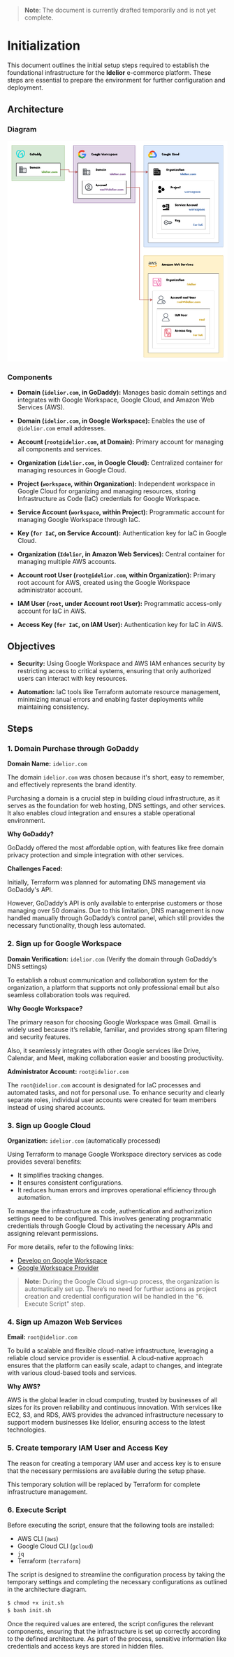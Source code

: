 > **Note**: The document is currently drafted temporarily and is not yet complete.

# Initialization

This document outlines the initial setup steps required to establish the foundational infrastructure for the **Idelior** e-commerce platform. These steps are essential to prepare the environment for further configuration and deployment.

## Architecture

### Diagram

![Initialization](images/diagram.png)

### Components

- **Domain (`idelior.com`, in GoDaddy):** Manages basic domain settings and integrates with Google Workspace, Google Cloud, and Amazon Web Services (AWS).

- **Domain (`idelior.com`, in Google Workspace):** Enables the use of `@idelior.com` email addresses.

- **Account (`root@idelior.com`, at Domain):** Primary account for managing all components and services.

- **Organization (`idelior.com`, in Google Cloud):** Centralized container for managing resources in Google Cloud.

- **Project (`workspace`, within Organization):** Independent workspace in Google Cloud for organizing and managing resources, storing Infrastructure as Code (IaC) credentials for Google Workspace.

- **Service Account (`workspace`, within Project):** Programmatic account for managing Google Workspace through IaC.

- **Key (`for IaC`, on Service Account):** Authentication key for IaC in Google Cloud.

- **Organization (`Idelior`, in Amazon Web Services):** Central container for managing multiple AWS accounts.

- **Account root User (`root@idelior.com`, within Organization):** Primary root account for AWS, created using the Google Workspace administrator account.

- **IAM User (`root`, under Account root User):** Programmatic access-only account for IaC in AWS.

- **Access Key (`for IaC`, on IAM User):** Authentication key for IaC in AWS.

## Objectives
  
- **Security:** Using Google Workspace and AWS IAM enhances security by restricting access to critical systems, ensuring that only authorized users can interact with key resources.

- **Automation:** IaC tools like Terraform automate resource management, minimizing manual errors and enabling faster deployments while maintaining consistency.

## Steps

### 1. Domain Purchase through GoDaddy

**Domain Name:** `idelior.com`

The domain `idelior.com` was chosen because it's short, easy to remember, and effectively represents the brand identity.

Purchasing a domain is a crucial step in building cloud infrastructure, as it serves as the foundation for web hosting, DNS settings, and other services. It also enables cloud integration and ensures a stable operational environment.

**Why GoDaddy?**

GoDaddy offered the most affordable option, with features like free domain privacy protection and simple integration with other services.

**Challenges Faced:**

Initially, Terraform was planned for automating DNS management via GoDaddy's API.
    
However, GoDaddy’s API is only available to enterprise customers or those managing over 50 domains. Due to this limitation, DNS management is now handled manually through GoDaddy’s control panel, which still provides the necessary functionality, though less automated.

### 2. Sign up for Google Workspace

**Domain Verification:** `idelior.com` (Verify the domain through GoDaddy’s DNS settings)

To establish a robust communication and collaboration system for the organization, a platform that supports not only professional email but also seamless collaboration tools was required.

**Why Google Workspace?**

The primary reason for choosing Google Workspace was Gmail. Gmail is widely used because it’s reliable, familiar, and provides strong spam filtering and security features.

Also, it seamlessly integrates with other Google services like Drive, Calendar, and Meet, making collaboration easier and boosting productivity.

**Administrator Account:** `root@idelior.com`

The `root@idelior.com` account is designated for IaC processes and automated tasks, and not for personal use. To enhance security and clearly separate roles, individual user accounts were created for team members instead of using shared accounts.

### 3. Sign up Google Cloud

**Organization:** `idelior.com` (automatically processed)

Using Terraform to manage Google Workspace directory services as code provides several benefits:
- It simplifies tracking changes.
- It ensures consistent configurations.
- It reduces human errors and improves operational efficiency through automation.

To manage the infrastructure as code, authentication and authorization settings need to be configured. This involves generating programmatic credentials through Google Cloud by activating the necessary APIs and assigning relevant permissions.

For more details, refer to the following links:
- [Develop on Google Workspace](https://developers.google.com/workspace/guides/get-started)
- [Google Workspace Provider](https://registry.terraform.io/providers/hashicorp/googleworkspace/latest/docs)

> **Note:** During the Google Cloud sign-up process, the organization is automatically set up. There’s no need for further actions as project creation and credential configuration will be handled in the "6. Execute Script" step.

### 4. Sign up Amazon Web Services

**Email:** `root@idelior.com`

To build a scalable and flexible cloud-native infrastructure, leveraging a reliable cloud service provider is essential. A cloud-native approach ensures that the platform can easily scale, adapt to changes, and integrate with various cloud-based tools and services.

**Why AWS?**

AWS is the global leader in cloud computing, trusted by businesses of all sizes for its proven reliability and continuous innovation. With services like EC2, S3, and RDS, AWS provides the advanced infrastructure necessary to support modern businesses like Idelior, ensuring access to the latest technologies.

### 5. Create temporary IAM User and Access Key

The reason for creating a temporary IAM user and access key is to ensure that the necessary permissions are available during the setup phase.

This temporary solution will be replaced by Terraform for complete infrastructure management.

### 6. Execute Script

Before executing the script, ensure that the following tools are installed:
- AWS CLI (`aws`)
- Google Cloud CLI (`gcloud`)
- `jq`
- Terraform (`terraform`)

The script is designed to streamline the configuration process by taking the temporary settings and completing the necessary configurations as outlined in the architecture diagram.

```bash
$ chmod +x init.sh
$ bash init.sh
```

Once the required values are entered, the script configures the relevant components, ensuring that the infrastructure is set up correctly according to the defined architecture. As part of the process, sensitive information like credentials and access keys are stored in hidden files.
